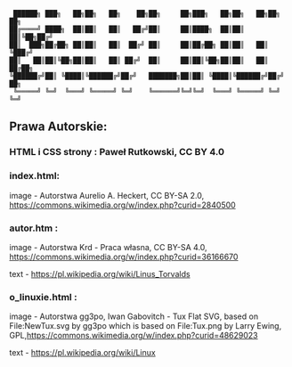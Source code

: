      ██████╗ ███╗   ██╗██╗   ██╗    ██╗██╗     ██╗███╗   ██╗██╗   ██╗██╗  ██╗                         
    ██╔════╝ ████╗  ██║██║   ██║   ██╔╝██║     ██║████╗  ██║██║   ██║╚██╗██╔╝                        
    ██║  ███╗██╔██╗ ██║██║   ██║  ██╔╝ ██║     ██║██╔██╗ ██║██║   ██║ ╚███╔╝                         
    ██║   ██║██║╚██╗██║██║   ██║ ██╔╝  ██║     ██║██║╚██╗██║██║   ██║ ██╔██╗                         
    ╚██████╔╝██║ ╚████║╚██████╔╝██╔╝   ███████╗██║██║ ╚████║╚██████╔╝██╔╝ ██╗                        
     ╚═════╝ ╚═╝  ╚═══╝ ╚═════╝ ╚═╝    ╚══════╝╚═╝╚═╝  ╚═══╝ ╚═════╝ ╚═╝  ╚═╝                        
                       
## Prawa Autorskie:

### HTML i CSS strony : Paweł Rutkowski, CC BY 4.0  

### index.html:

image - Autorstwa Aurelio A. Heckert, CC BY-SA 2.0, https://commons.wikimedia.org/w/index.php?curid=2840500



### autor.htm : 
image - Autorstwa Krd - Praca własna, CC BY-SA 4.0, https://commons.wikimedia.org/w/index.php?curid=36166670

text -  https://pl.wikipedia.org/wiki/Linus_Torvalds

### o_linuxie.html :
image - Autorstwa gg3po, Iwan Gabovitch - Tux Flat SVG, based on File:NewTux.svg by gg3po which is based on File:Tux.png by Larry Ewing, GPL,https://commons.wikimedia.org/w/index.php?curid=48629023

text - https://pl.wikipedia.org/wiki/Linux
